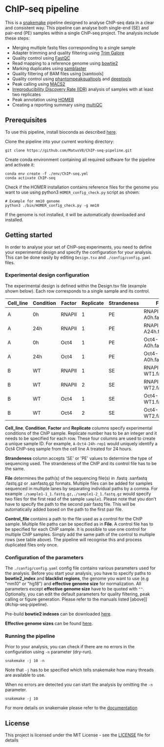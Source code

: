 # ChIP-seq pipeline

This is a [snakemake](https://snakemake.readthedocs.io/en/stable/) pipeline designed to analyse ChIP-seq data in a clear and consistent way. This pipeline can analyse both single-end (SE) and pair-end (PE) samples within a single ChIP-seq project.
The analysis include these steps:

* Merging multiple fastq files corresponding to a single sample
* Adapter trimming and quality filtering using [Trim Galore](https://www.bioinformatics.babraham.ac.uk/projects/trim_galore/)
* Quality control using [FastQC](https://www.bioinformatics.babraham.ac.uk/projects/fastqc/)
* Read mapping to a reference genome using [bowtie2](http://bowtie-bio.sourceforge.net/bowtie2/manual.shtml)
* Marking duplicates using [samblaster](https://github.com/GregoryFaust/samblaster)
* Quality filtering of BAM files using [samtools]
* Quality control using [phantompeakqualtools](https://github.com/kundajelab/phantompeakqualtools) and [deeptools](https://deeptools.readthedocs.io/en/develop/)
* Peak calling using [MACS2](https://github.com/taoliu/MACS)
* [Irreproducibility Discovery Rate (IDR)](https://www.encodeproject.org/software/idr/) analysis of samples with at least two replicates
* Peak annotation using [HOMER](http://homer.ucsd.edu/homer/ngs/annotation.html)
* Creating a reporting summary using [multiQC](https://multiqc.info/)

## Prerequisites

To use this pipeline, install bioconda as described [here](https://bioconda.github.io/user/install.html).

Clone the pipeline into your current working directory:

```
git clone https://github.com/MatusV8/ChIP-seq-pipeline.git
```
Create conda environment containing all required software for the pipeline and activate it:

```
conda env create -f ./env/ChIP-seq.yml
conda activate ChIP-seq
```

Check if the HOMER installation contains reference files for the genome you want to use using python3 `HOMER_config_check.py` script as shown:
```
# Example for mm10 genome
python3 ./bin/HOMER_config_check.py -g mm10
```
If the genome is not installed, it will be automatically downloaded and installed.

## Getting started

In order to analyse your set of ChIP-seq experiments, you need to define your experimental design and specify the configuration for your analysis. This can be done  easily by editing `Design.tsv` and `./config/config.yaml` files.

### Experimental design configuration

The experimental design is defined within the Design.tsv file (example shown below). Each row corresponds to a single
sample and its control.

Cell_line | Condition | Factor | Replicate  | Strandeness | File | Control_file
-------- | --------  | -------- | --------  | -------- | -------- | --------
A        | 0h   | RNAPII | 1 | PE | RNAPII-A0h.fastq.gz | Control_A.fastq.gz
A        | 24h  | RNAPII | 1 | PE | RNAPII-A24h.fastq.gz | Control_A.fastq.gz
A        | 0h   | Oct4   | 1 | PE | Oct4-A0h.fastq.gz | Control_A.fastq.gz
A        | 24h  | Oct4   | 1 | PE | Oct4-A0h.fastq.gz  | Control_A.fastq.gz
B        | WT   | RNAPII | 1 | SE | RNAPII-WT1.fastq.gz  | Control_B.fastq.gz
B        | WT   | RNAPII | 2 | SE | RNAPII-WT2.fastq.gz | Control_B.fastq.gz
B        | WT   | Oct4   | 1 | SE | Oct4-WT1.fastq.gz | Control_B.fastq.gz
B        | WT   | Oct4   | 2 | SE | Oct4-WT2.fastq.gz | Control_B.fastq.gz


**Cell_line**, **Condition**, **Factor** and **Replicate** columns specify experimental conditions of the ChIP sample. Replicate number has to be an integer and it needs to be specified for each row. These four columns are used to create a unique sample ID. For example, `A-Oct4-24h-rep1` would uniquely identify a Oct4 ChIP-seq sample from the cell line A treated for 24 hours.

**Strandeness** column accepts 'SE' or 'PE' values to determine the type of sequencing used. The strandeness of the ChIP and its control file has to be the same.

**File** determines the path(s) of the sequencing file(s) 
in .fastq .sanfastq .fastq.gz or .sanfastq.gz formats. Multiple files can be added for samples sequenced 
in multiple lanes by separating individual paths by a comma. For example `./sample1-1_1.fastq.gz,./sample1-2_1.fastq.gz` would specify two files for the first read of the sample `sample1`. Please note that you don't have to specify the path to the second pair fastq file. This will be automatically added based on the path to the first pair file.

**Control_file** contains a path to the file used as a control for 
the ChIP sample. Multiple file paths can be specified as in **File**. A control file has to be specified for each ChIP sample. It is possible to use one control for multiple ChIP samples. Simply add the same path of the control to multiple rows (see table above). The pipeline will recognise this and process duplicated files only once.

### Configuration of the parameters

The `./config/config.yaml` config file contains various parameters used for the analysis. Before you start your analysis, you have to specify paths to **bowtie2_index** and **blacklist regions**, the genome you want to use (e.g "mm10" or "hg18") and **effective genome size** for normalization. All parameters except **effective genome size** have to be quoted with `""`. Optionally, you can edit the default parameters for quality filtering, peak calling or figure generation. Please refer to the manuals listed [above]](#chip-seq-pipeline).

Pre-build **bowtie2 indexes** can be downloaded [here](http://bowtie-bio.sourceforge.net/manual.shtml).

**Effective genome sizes** can be found [here](https://deeptools.readthedocs.io/en/latest/content/feature/effectiveGenomeSize.html).


### Running the pipeline

Prior to your analysis, you can check if there are no errors in the configuration using `-n` parameter (dry-run).
```
snakemake -j 10 -n
```
Note that `-j` has to be specified which tells snakemake how many threads are available to use.

When no errors are detected you can start the analysis by omitting the `-n` parameter.

```
snakemake -j 10
```
For more details on snakemake please refer to the [documentation](https://snakemake.readthedocs.io/en/stable/)
## License

This project is licensed under the MIT License - see the [LICENSE](LICENSE) file for details
